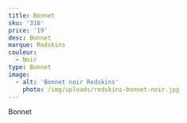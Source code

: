 ```yaml
---
title: Bonnet
sku: '316'
price: '19'
desc: Bonnet
marque: Redskins
couleur:
  - Noir
type: Bonnet
image:
  - alt: 'Bonnet noir Redskins'
    photo: /img/uploads/redskins-bonnet-noir.jpg
---
```

Bonnet
